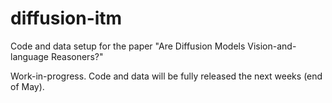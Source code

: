 # diffusion-itm
Code and data setup for the paper "Are Diffusion Models Vision-and-language Reasoners?"

Work-in-progress. Code and data will be fully released the next weeks (end of May).

<!-- ## Setup

Install torch & torchvision.
Navigate to diffusers and run setup.py install
 -->
